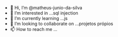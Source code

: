 - 👋 Hi, I’m @matheus-junio-da-silva
- 👀 I’m interested in ...sql injection
- 🌱 I’m currently learning ...js
- 💞️ I’m looking to collaborate on ...projetos própios
- 📫 How to reach me ...

<!---
matheus-junio-da-silva/matheus-junio-da-silva is a ✨ special ✨ repository because its `README.md` (this file) appears on your GitHub profile.
You can click the Preview link to take a look at your changes.
--->
